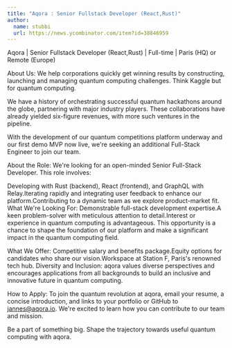 ```yaml
---
title: "Aqora : Senior Fullstack Developer (React,Rust)"
author:
  name: stubbi
  url: https://news.ycombinator.com/item?id=38846959
---
```

Aqora | Senior Fullstack Developer (React,Rust) | Full-time | Paris (HQ) or Remote (Europe)

About Us:
We help corporations quickly get winning results by constructing, launching and managing quantum computing challenges. Think Kaggle but for quantum computing.

We have a history of orchestrating successful quantum hackathons around the globe, partnering with major industry players. These collaborations have already yielded six-figure revenues, with more such ventures in the pipeline.

With the development of our quantum competitions platform underway and our first demo MVP now live, we&#x27;re seeking an additional Full-Stack Engineer to join our team.

About the Role:
We&#x27;re looking for an open-minded Senior Full-Stack Developer. This role involves:

Developing with Rust (backend), React (frontend), and GraphQL with Relay.Iterating rapidly and integrating user feedback to enhance our platform.Contributing to a dynamic team as we explore product-market fit.
What We&#x27;re Looking For:
Demonstrable full-stack development expertise.A keen problem-solver with meticulous attention to detail.Interest or experience in quantum computing is advantageous.
This opportunity is a chance to shape the foundation of our platform and make a significant impact in the quantum computing field.

What We Offer:
Competitive salary and benefits package.Equity options for candidates who share our vision.Workspace at Station F, Paris&#x27;s renowned tech hub.
Diversity and Inclusion:
aqora values diverse perspectives and encourages applications from all backgrounds to build an inclusive and innovative future in quantum computing.

How to Apply:
To join the quantum revolution at aqora, email your resume, a concise introduction, and links to your portfolio or GitHub to jannes@aqora.io. We&#x27;re excited to learn how you can contribute to our team and mission.

Be a part of something big. Shape the trajectory towards useful quantum computing with aqora.
